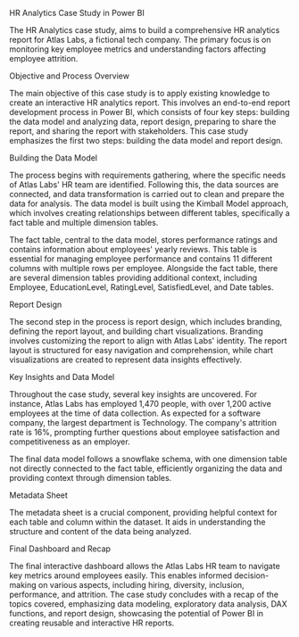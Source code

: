 HR Analytics Case Study in Power BI

The HR Analytics case study, aims to build a comprehensive HR analytics report for Atlas Labs, a fictional tech company. The primary focus is on monitoring key employee metrics and understanding factors affecting employee attrition.

Objective and Process Overview

The main objective of this case study is to apply existing knowledge to create an interactive HR analytics report. This involves an end-to-end report development process in Power BI, which consists of four key steps: building the data model and analyzing data, report design, preparing to share the report, and sharing the report with stakeholders. This case study emphasizes the first two steps: building the data model and report design.

Building the Data Model

The process begins with requirements gathering, where the specific needs of Atlas Labs' HR team are identified. Following this, the data sources are connected, and data transformation is carried out to clean and prepare the data for analysis. The data model is built using the Kimball Model approach, which involves creating relationships between different tables, specifically a fact table and multiple dimension tables.

The fact table, central to the data model, stores performance ratings and contains information about employees' yearly reviews. This table is essential for managing employee performance and contains 11 different columns with multiple rows per employee. Alongside the fact table, there are several dimension tables providing additional context, including Employee, EducationLevel, RatingLevel, SatisfiedLevel, and Date tables.

Report Design

The second step in the process is report design, which includes branding, defining the report layout, and building chart visualizations. Branding involves customizing the report to align with Atlas Labs' identity. The report layout is structured for easy navigation and comprehension, while chart visualizations are created to represent data insights effectively.

Key Insights and Data Model

Throughout the case study, several key insights are uncovered. For instance, Atlas Labs has employed 1,470 people, with over 1,200 active employees at the time of data collection. As expected for a software company, the largest department is Technology. The company's attrition rate is 16%, prompting further questions about employee satisfaction and competitiveness as an employer.

The final data model follows a snowflake schema, with one dimension table not directly connected to the fact table, efficiently organizing the data and providing context through dimension tables.

Metadata Sheet

The metadata sheet is a crucial component, providing helpful context for each table and column within the dataset. It aids in understanding the structure and content of the data being analyzed.

Final Dashboard and Recap

The final interactive dashboard allows the Atlas Labs HR team to navigate key metrics around employees easily. This enables informed decision-making on various aspects, including hiring, diversity, inclusion, performance, and attrition. The case study concludes with a recap of the topics covered, emphasizing data modeling, exploratory data analysis, DAX functions, and report design, showcasing the potential of Power BI in creating reusable and interactive HR reports.

